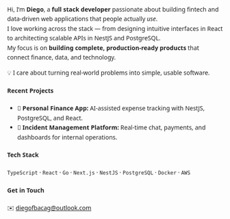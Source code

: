 <div style="font-family: system-ui, -apple-system, BlinkMacSystemFont, 'Segoe UI', Roboto, Oxygen, Ubuntu, Cantarell, 'Open Sans', 'Helvetica Neue', sans-serif; line-height: 1.6; color: #222; max-width: 780px; margin: 0 auto;">

  <p>Hi, I’m <strong>Diego</strong>, a <strong>full stack developer</strong> passionate about building fintech and data-driven web applications that people actually <em>use</em>.<br>
  I love working across the stack — from designing intuitive interfaces in React to architecting scalable APIs in NestJS and PostgreSQL.<br>
  My focus is on <strong>building complete, production-ready products</strong> that connect finance, data, and technology.</p>

  <p>💡 I care about turning real-world problems into simple, usable software.</p>

  <h4>Recent Projects</h4>
  <ul>
    <li>🧾 <strong>Personal Finance App:</strong> AI-assisted expense tracking with NestJS, PostgreSQL, and React.</li>
    <li>💬 <strong>Incident Management Platform:</strong> Real-time chat, payments, and dashboards for internal operations.</li>
  </ul>

  <h4>Tech Stack</h4>
  <p><code>TypeScript</code> · <code>React</code> · <code>Go</code> · <code>Next.js</code> · <code>NestJS</code> · <code>PostgreSQL</code> · <code>Docker</code> · <code>AWS</code></p>

  <h4>Get in Touch</h4>
  <p>
    ✉️ <a href="mailto:diegofbacag@outlook.com">diegofbacag@outlook.com</a><br>
  </p>

</div>
